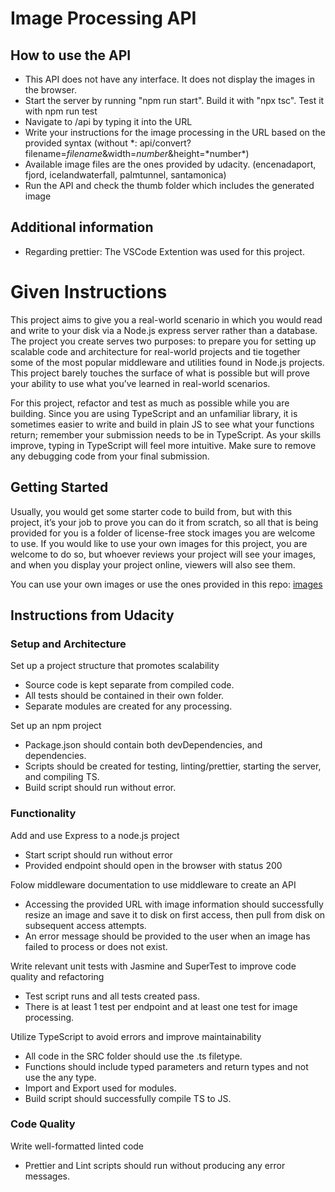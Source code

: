 # Image Processing API

## How to use the API

- This API does not have any interface. It does not display the images in the browser.
- Start the server by running "npm run start". Build it with "npx tsc". Test it with npm run test
- Navigate to /api by typing it into the URL
- Write your instructions for the image processing in the URL based on the provided syntax (without *: api/convert?filename=*filename*&width=*number*&height=*number\*)
- Available image files are the ones provided by udacity. (encenadaport, fjord, icelandwaterfall, palmtunnel, santamonica)
- Run the API and check the thumb folder which includes the generated image

## Additional information

- Regarding prettier: The VSCode Extention was used for this project.

# Given Instructions

This project aims to give you a real-world scenario in which you would read and write to your disk via a Node.js express server rather than a database. The project you create serves two purposes: to prepare you for setting up scalable code and architecture for real-world projects and tie together some of the most popular middleware and utilities found in Node.js projects. This project barely touches the surface of what is possible but will prove your ability to use what you’ve learned in real-world scenarios.

For this project, refactor and test as much as possible while you are building. Since you are using TypeScript and an unfamiliar library, it is sometimes easier to write and build in plain JS to see what your functions return; remember your submission needs to be in TypeScript. As your skills improve, typing in TypeScript will feel more intuitive. Make sure to remove any debugging code from your final submission.

## Getting Started

Usually, you would get some starter code to build from, but with this project, it’s your job to prove you can do it from scratch, so all that is being provided for you is a folder of license-free stock images you are welcome to use. If you would like to use your own images for this project, you are welcome to do so, but whoever reviews your project will see your images, and when you display your project online, viewers will also see them.

You can use your own images or use the ones provided in this repo: [images](images)

## Instructions from Udacity

### Setup and Architecture

Set up a project structure that promotes scalability
- Source code is kept separate from compiled code.
- All tests should be contained in their own folder.
- Separate modules are created for any processing.

Set up an npm project
- Package.json should contain both devDependencies, and dependencies.
- Scripts should be created for testing, linting/prettier, starting the server, and compiling TS.
- Build script should run without error.

### Functionality

Add and use Express to a node.js project
- Start script should run without error
- Provided endpoint should open in the browser with status 200

Folow middleware documentation to use middleware to create an API
- Accessing the provided URL with image information should successfully resize an image and save it to disk on first access, then pull from disk on subsequent access attempts.
- An error message should be provided to the user when an image has failed to process or does not exist.

Write relevant unit tests with Jasmine and SuperTest to improve code quality and refactoring
- Test script runs and all tests created pass.
- There is at least 1 test per endpoint and at least one test for image processing.

Utilize TypeScript to avoid errors and improve maintainability

- All code in the SRC folder should use the .ts filetype.
- Functions should include typed parameters and return types and not use the any type.
- Import and Export used for modules.
- Build script should successfully compile TS to JS.

### Code Quality

Write well-formatted linted code

- Prettier and Lint scripts should run without producing any error messages.
